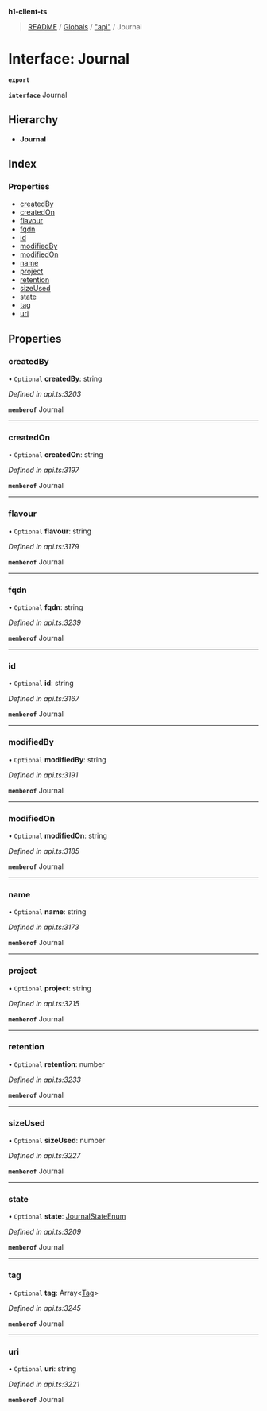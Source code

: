 **h1-client-ts**

> [README](../README.md) / [Globals](../globals.md) / ["api"](../modules/_api_.md) / Journal

# Interface: Journal

**`export`** 

**`interface`** Journal

## Hierarchy

* **Journal**

## Index

### Properties

* [createdBy](_api_.journal.md#createdby)
* [createdOn](_api_.journal.md#createdon)
* [flavour](_api_.journal.md#flavour)
* [fqdn](_api_.journal.md#fqdn)
* [id](_api_.journal.md#id)
* [modifiedBy](_api_.journal.md#modifiedby)
* [modifiedOn](_api_.journal.md#modifiedon)
* [name](_api_.journal.md#name)
* [project](_api_.journal.md#project)
* [retention](_api_.journal.md#retention)
* [sizeUsed](_api_.journal.md#sizeused)
* [state](_api_.journal.md#state)
* [tag](_api_.journal.md#tag)
* [uri](_api_.journal.md#uri)

## Properties

### createdBy

• `Optional` **createdBy**: string

*Defined in api.ts:3203*

**`memberof`** Journal

___

### createdOn

• `Optional` **createdOn**: string

*Defined in api.ts:3197*

**`memberof`** Journal

___

### flavour

• `Optional` **flavour**: string

*Defined in api.ts:3179*

**`memberof`** Journal

___

### fqdn

• `Optional` **fqdn**: string

*Defined in api.ts:3239*

**`memberof`** Journal

___

### id

• `Optional` **id**: string

*Defined in api.ts:3167*

**`memberof`** Journal

___

### modifiedBy

• `Optional` **modifiedBy**: string

*Defined in api.ts:3191*

**`memberof`** Journal

___

### modifiedOn

• `Optional` **modifiedOn**: string

*Defined in api.ts:3185*

**`memberof`** Journal

___

### name

• `Optional` **name**: string

*Defined in api.ts:3173*

**`memberof`** Journal

___

### project

• `Optional` **project**: string

*Defined in api.ts:3215*

**`memberof`** Journal

___

### retention

• `Optional` **retention**: number

*Defined in api.ts:3233*

**`memberof`** Journal

___

### sizeUsed

• `Optional` **sizeUsed**: number

*Defined in api.ts:3227*

**`memberof`** Journal

___

### state

• `Optional` **state**: [JournalStateEnum](../enums/_api_.journalstateenum.md)

*Defined in api.ts:3209*

**`memberof`** Journal

___

### tag

• `Optional` **tag**: Array\<[Tag](_api_.tag.md)>

*Defined in api.ts:3245*

**`memberof`** Journal

___

### uri

• `Optional` **uri**: string

*Defined in api.ts:3221*

**`memberof`** Journal

